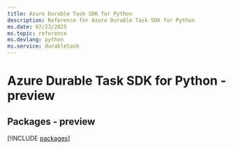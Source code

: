 ```yaml
---
title: Azure Durable Task SDK for Python
description: Reference for Azure Durable Task SDK for Python
ms.date: 07/23/2025
ms.topic: reference
ms.devlang: python
ms.service: durabletask
---
```

# Azure Durable Task SDK for Python - preview
## Packages - preview
[!INCLUDE [packages](durable-task-index.md)]